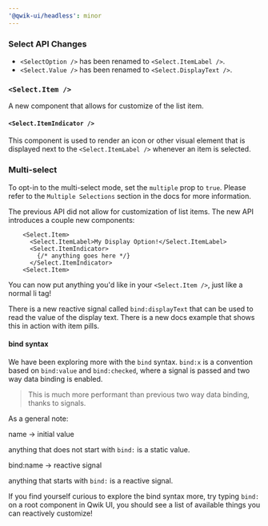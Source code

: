 ```yaml
---
'@qwik-ui/headless': minor
---
```


### Select API Changes

- `<SelectOption />` has been renamed to `<Select.ItemLabel />`.
- `<Select.Value />` has been renamed to `<Select.DisplayText />`.

### `<Select.Item />`

A new component that allows for customize of the list item.

#### `<Select.ItemIndicator />`

This component is used to render an icon or other visual element that is displayed next to the `<Select.ItemLabel />` whenever an item is selected.

### Multi-select

To opt-in to the multi-select mode, set the `multiple` prop to `true`. Please refer to the `Multiple Selections` section in the docs for more information.

The previous API did not allow for customization of list items. The new API introduces a couple new components:

```tsx
    <Select.Item>
      <Select.ItemLabel>My Display Option!</Select.ItemLabel>
      <Select.ItemIndicator>
        {/* anything goes here */}
      </Select.ItemIndicator>
    <Select.Item>
```

You can now put anything you'd like in your `<Select.Item />`, just like a normal li tag!

There is a new reactive signal called `bind:displayText` that can be used to read the value of the display text. There is a new docs example that shows this in action with item pills.

#### bind syntax

We have been exploring more with the `bind` syntax. `bind:x` is a convention based on `bind:value` and `bind:checked`, where a signal is passed and two way data binding is enabled.

> This is much more performant than previous two way data binding, thanks to signals.

As a general note:

name -> initial value

anything that does not start with `bind:` is a static value.

bind:name -> reactive signal

anything that starts with `bind:` is a reactive signal.

If you find yourself curious to explore the bind syntax more, try typing `bind:` on a root component in Qwik UI, you should see a list of available things you can reactively customize!

